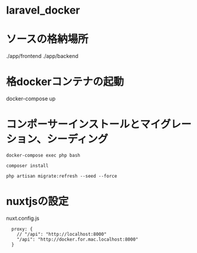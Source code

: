 # laravel_docker

# ソースの格納場所
./app/frontend
./app/backend

# 格dockerコンテナの起動
docker-compose up

# コンポーサーインストールとマイグレーション、シーディング
```
docker-compose exec php bash
```
```
composer install
```
```
php artisan migrate:refresh --seed --force
```

# nuxtjsの設定
nuxt.config.js
```
  proxy: {
    // "/api": "http://localhost:8000"
    "/api": "http://docker.for.mac.localhost:8000"
  }
```